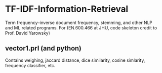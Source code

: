 # TF-IDF-Information-Retrieval
Term frequency–inverse document frequency, stemming,  and other NLP and ML related programs.
For (EN.600.466 at JHU, code skeleton credit to Prof. David Yarowsky)

## vector1.prl (and python)
Contains weighing, jaccard distance, dice similarity, cosine simlarity, frequency classifier, etc.
